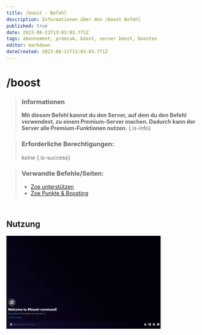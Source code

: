 ```yaml
---
title: /boost - Befehl
description: Informationen über den /boost Befehl
published: true
date: 2023-08-21T13:03:03.771Z
tags: abonnement, premium, boost, server boost, boosten
editor: markdown
dateCreated: 2023-08-21T13:03:03.771Z
---
```


# /boost

>### Informationen
>**Mit diesem Befehl kannst du den Server, auf dem du den Befehl verwendest, zu einem Premium-Server machen. Dadurch kann der Server alle Premium-Funktionen nutzen.**
>{.is-info}

>### Erforderliche Berechtigungen:
>*keine*
>{.is-success}

>### Verwandte Befehle/Seiten:
>-   [Zoe unterstützen](https://wiki.zoe-discord-bot.ch/en/support)
>-   [Zoe Punkte & Boosting](https://wiki.zoe-discord-bot.ch/en/Zoe-Points-And-Boosting)

<br>

## Nutzung

<img src="/new_boost.gif" width="80%" />
